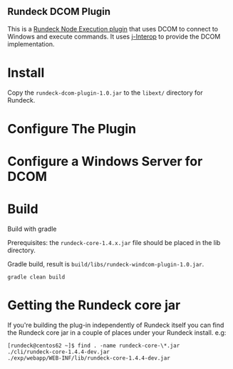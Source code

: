 Rundeck DCOM Plugin
--------------------

This is a [Rundeck Node Execution plugin][1] that uses DCOM to connect to Windows and execute commands.  It uses [j-Interop][2] to provide the DCOM implementation.

[1]: http://rundeck.org/docs/manual/plugins.html#node-execution-plugins
[2]: //http://j-interop.org

Install
====

Copy the `rundeck-dcom-plugin-1.0.jar` to the `libext/` directory for Rundeck.

Configure The Plugin
====

Configure a Windows Server for DCOM 
====

Build
=====

Build with gradle

Prerequisites: the `rundeck-core-1.4.x.jar` file should be placed in the lib directory.

Gradle build, result is `build/libs/rundeck-windcom-plugin-1.0.jar`.

	gradle clean build


Getting the Rundeck core jar
====	

If you're building the plug-in independently of Rundeck itself you can find the Rundeck core jar in a couple of places under your Rundeck install. e.g:

	[rundeck@centos62 ~]$ find . -name rundeck-core-\*.jar
	./cli/rundeck-core-1.4.4-dev.jar
	./exp/webapp/WEB-INF/lib/rundeck-core-1.4.4-dev.jar
